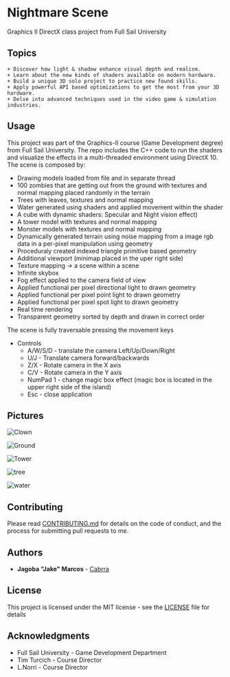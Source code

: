 Nightmare Scene
===============
Graphics II DirectX class project from Full Sail University

## Topics 
	+ Discover how light & shadow enhance visual depth and realism.
	+ Learn about the new kinds of shaders available on modern hardware. 
	+ Build a unique 3D solo project to practice new found skills. 
	+ Apply powerful API based optimizations to get the most from your 3D hardware.
	+ Delve into advanced techniques used in the video game & simulation industries.

## Usage

This project was part of the Graphics-II course (Game Development degree) from Full Sail University. 
The repo includes the C++ code to run the shaders and visualize the effects in a multi-threaded environment using DirectX 10. The scene is composed by:

+ Drawing models loaded from file and in separate thread
+ 100 zombies that are getting out from the ground with textures and normal mapping placed randomly in the terrain
+ Trees with leaves, textures and normal mapping
+ Water generated using shaders and applied movement within the shader
+ A cube with dynamic shaders: Specular and Night vision effect)
+ A tower model with textures and normal mapping
+ Monster models with textures and normal mapping
+ Dynamically generated terrain using noise mapping from a image rgb data in a per-pixel manipulation using geometry
+ Proceduraly created indexed triangle primitive based geometry
+ Additional viewport (minimap placed in the uper right side)
+ Texture mapping -> a scene within a scene
+ Infinite skybox
+ Fog effect applied to the camera field of view
+ Applied functional per pixel directional light to drawn geometry
+ Applied functional per pixel point light to drawn geometry 
+ Applied functional per pixel spot light to drawn geometry
+ Real time rendering
+ Transparent geometry sorted by depth and drawn in correct order

The scene is fully traversable pressing the movement keys

+ Controls
	+ A/W/S/D - translate the camera Left/Up/Down/Right
	+ U/J - Translate camera forward/backwards
	+ Z/X - Rotate camera in the X axis
	+ C/V - Rotate camera in the Y axis
	+ NumPad 1 - change magic box effect (magic box is located in the upper right side of the island)
	+ Esc - close application

## Pictures

![Clown](https://raw.githubusercontent.com/Cabrra/cabrra.github.io/master/Images/directXII/clown.png?token=AI_RbR9FzgRq7jUBk5hlLzR0EJRIVLPXks5bofcIwA%3D%3D)

![Ground](https://raw.githubusercontent.com/Cabrra/cabrra.github.io/master/Images/directXII/ground.png?token=AI_RbexTnT1ctngSXjO_dnNS1Tk_-cCXks5bofd8wA%3D%3D)

![Tower](https://github.com/Cabrra/cabrra.github.io/raw/master/Images/directXII/tower.png)

![tree](https://github.com/Cabrra/cabrra.github.io/raw/master/Images/directXII/tree.png)

![water](https://github.com/Cabrra/cabrra.github.io/raw/master/Images/directXII/water.png)

## Contributing

Please read [CONTRIBUTING.md](https://github.com/Cabrra/Contributing-template/blob/master/Contributing-template.md) for details on the code of conduct, and the process for submitting pull requests to me.

## Authors

* **Jagoba "Jake" Marcos** - [Cabrra](https://github.com/Cabrra)

## License

This project is licensed under the MIT license - see the [LICENSE](LICENSE) file for details

## Acknowledgments

* Full Sail University - Game Development Department
* Tim Turcich - Course Director
* L.Norri - Course Director
